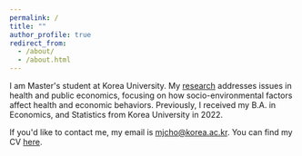 ```yaml
---
permalink: /
title: ""
author_profile: true
redirect_from: 
  - /about/
  - /about.html
---
```


I am Master's student at Korea University. My [research](https://minnnjecho.github.io/research/) addresses issues in health and public economics, focusing on how socio-environmental factors affect health and economic behaviors. Previously, I received my B.A. in Economics, and Statistics from Korea University in 2022.

If you'd like to contact me, my email is mjcho@korea.ac.kr. You can find my CV [here](https://minnnjecho.github.io/files/CV_Minje_Cho.pdf). 
